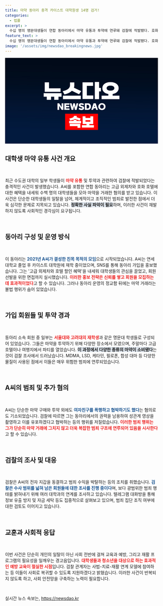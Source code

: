 ```yaml
---
title: 마약 동아리 충격 카이스트 대학원생 14명 검거!
categories:
  - 법률
excerpt: >
  수십 명의 명문대생들이 연합 동아리에서 마약 유통과 투약에 연루돼 검찰에 적발됐다. 호화 술파티와 고급차를 이용해 대학생들을 유인한 이들의 범죄 전모가 드러나면서 충격이 커지고 있다.
feature_text: >
  수십 명의 명문대생들이 연합 동아리에서 마약 유통과 투약에 연루돼 검찰에 적발됐다. 호화 술파티와 고급차를 이용해 대학생들을 유인한 이들의 범죄 전모가 드러나면서 충격이 커지고 있다.
image: '/assets/img/newsdao_breakingnews.jpg'
---
```


<p><img src="/assets/img/newsdao_breakingnews.jpg" alt="implanttips 속보" /></p>

<h2 data-ke-size="size26">대학생 마약 유통 사건 개요</h2>

<p data-ke-size="size16">&nbsp;</p>

<p>최근 수도권 대학의 일부 학생들이 <b><span style="color: #ee2323;">마약 유통</span></b> 및 투약과 관련하여 검찰에 적발되었다는 충격적인 사건이 발생했습니다. A씨를 포함한 연합 동아리는 고급 외제차와 호화 호텔에 대한 혜택을 내세워 수백 명의 대학생들을 모아 마약을 거래한 혐의를 받고 있습니다. 이 사건은 단순한 대학생들의 일탈을 넘어, 체계적이고 조직적인 범죄로 발전한 점에서 더욱 심각한 문제로 지목되고 있습니다. <b><span style="background-color: #21538527;">정확한 사실 파악이 필요</span></b>하며, 이러한 사건이 재발하지 않도록 사회적인 경각심이 요구됩니다. </p>

<p data-ke-size="size16">&nbsp;</p>

<h2 data-ke-size="size26">동아리 구성 및 운영 방식</h2>

<p data-ke-size="size16">&nbsp;</p>

<p>이 동아리는 <b><span style="color: #1a5490;">2021년 A씨가 결성한 친목 목적의 모임</span></b>으로 시작되었습니다. A씨는 연세대학교 졸업 후 카이스트 대학원에 재학 중이었으며, SNS를 통해 동아리 가입을 홍보했습니다. 그는 '고급 외제차와 호텔 할인 혜택'을 내세워 대학생들의 관심을 끌었고, 회원 선발을 위한 면접까지 실시했습니다. <b><span style="color: #ee2323;">이러한 홍보 전략은 신뢰를 쌓고 회원을 모집하는 데 효과적이었다</span></b>고 할 수 있습니다. 그러나 동아리 운영의 정교함 뒤에는 마약 거래라는 불법 행위가 숨어 있었습니다. </p>

<p data-ke-size="size16">&nbsp;</p>

<h2 data-ke-size="size26">가입 회원들 및 투약 경과</h2>

<p data-ke-size="size16">&nbsp;</p>

<p>동아리 소속 회원 중 일부는 <b><span style="color: #ee2323;">서울대와 고려대의 재학생</span></b>과 같은 명문대 학생들로 구성되어 있었습니다. 그들은 마약을 투약하기 위해 다양한 장소에서 모였으며, 주말마다 고급 호텔이나 여행지에서 파티를 열었습니다. <b><span style="background-color: #21538527;">이 과정에서 다양한 종류의 마약이 소비됐다</span></b>는 것이 검찰 조사에서 드러났습니다. MDMA, LSD, 케타민, 필로폰, 합성 대마 등 다양한 물질이 사용된 점에서 이들은 매우 위험한 범죄에 연루되었습니다.</p>

<p data-ke-size="size16">&nbsp;</p>

<h2 data-ke-size="size26">A씨의 범죄 및 추가 혐의</h2>

<p data-ke-size="size16">&nbsp;</p>

<p>A씨는 단순한 마약 구매와 투약 외에도 <b><span style="color: #1a5490;">여자친구를 폭행하고 협박하기도 했다</span></b>는 혐의로도 기소되었습니다. 검찰에 따르면 그는 동아리에서의 권력을 남용하여 성관계 영상을 촬영하고 이를 유포하겠다고 협박하는 등의 행위를 저질렀습니다. <b><span style="color: #ee2323;">이러한 범죄 행위는 그가 단순히 마약 거래에 그치지 않고 더욱 복잡한 범죄 구조에 연루되어 있음을 시사한다</span></b>고 할 수 있습니다.</p>

<p data-ke-size="size16">&nbsp;</p>

<h2 data-ke-size="size26">검찰의 조사 및 대응</h2>

<p data-ke-size="size16">&nbsp;</p>

<p>검찰은 A씨의 전자 지갑을 동결하고 범죄 수익을 박탈하는 등의 조치를 취했습니다. <b><span style="color: #1a5490;">검찰은 수사 범위를 넓혀 남은 회원들에 대한 조사를 진행 중이다</span></b>며, 보다 광범위한 범죄 행태를 밝혀내기 위해 여러 대학과의 연계를 조사하고 있습니다. 텔레그램 대화방을 통해 정보 유출 방지 및 자금 세탁 등도 집중적으로 살펴보고 있으며, 범죄 집단 조직 여부에 대한 검토도 이어지고 있습니다.</p>

<p data-ke-size="size16">&nbsp;</p>

<h2 data-ke-size="size26">교훈과 사회적 응답</h2>

<p data-ke-size="size16">&nbsp;</p>

<p>이번 사건은 단순히 개인의 일탈이 아닌 사회 전반에 걸쳐 교육과 예방, 그리고 재활 프로그램의 필요성을 일깨우는 경고음입니다. <b><span style="color: #ee2323;">대학생들과 청소년을 대상으로 하는 효과적인 예방 교육이 절실한 시점</span></b>입니다. 검찰 관계자는 사법-치료-재활 연계 모델에 참여하는 등 이들이 사회로 복귀할 수 있도록 지원하겠다고 밝혔습니다. 이러한 사건이 반복되지 않도록 하고, 사회 안전망을 구축하는 노력이 필요합니다. </p>

<p data-ke-size="size16">&nbsp;</p>
실시간 뉴스 속보는, <a href="https://newsdao.kr" rel="dofollow">https://newsdao.kr</a>



